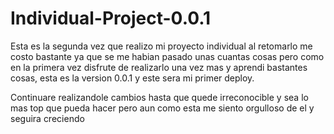 # Individual-Project-0.0.1

Esta es la segunda vez que realizo mi proyecto individual al retomarlo me costo bastante ya que se me habian pasado unas cuantas cosas pero como en la primera vez disfrute de realizarlo una vez mas y aprendi bastantes cosas, esta es la version 0.0.1 y este sera mi primer deploy. 

Continuare realizandole cambios hasta que quede irreconocible y sea lo mas top que pueda hacer pero aun como esta me siento orgulloso de el y seguira creciendo 
